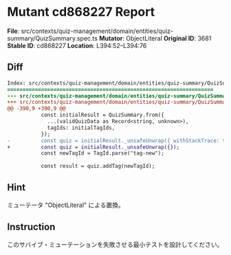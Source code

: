 # Mutant cd868227 Report

**File**: src/contexts/quiz-management/domain/entities/quiz-summary/QuizSummary.spec.ts
**Mutator**: ObjectLiteral
**Original ID**: 3681
**Stable ID**: cd868227
**Location**: L394:52–L394:76

## Diff

```diff
Index: src/contexts/quiz-management/domain/entities/quiz-summary/QuizSummary.spec.ts
===================================================================
--- src/contexts/quiz-management/domain/entities/quiz-summary/QuizSummary.spec.ts	original
+++ src/contexts/quiz-management/domain/entities/quiz-summary/QuizSummary.spec.ts	mutated #3681
@@ -390,9 +390,9 @@
           const initialResult = QuizSummary.from({
             ...(validQuizData as Record<string, unknown>),
             tagIds: initialTagIds,
           });
-          const quiz = initialResult._unsafeUnwrap({ withStackTrace: true });
+          const quiz = initialResult._unsafeUnwrap({});
           const newTagId = TagId.parse("tag-new");
 
           const result = quiz.addTag(newTagId);
```

## Hint

ミューテータ "ObjectLiteral" による置換。

## Instruction

このサバイブ・ミューテーションを失敗させる最小テストを設計してください。
